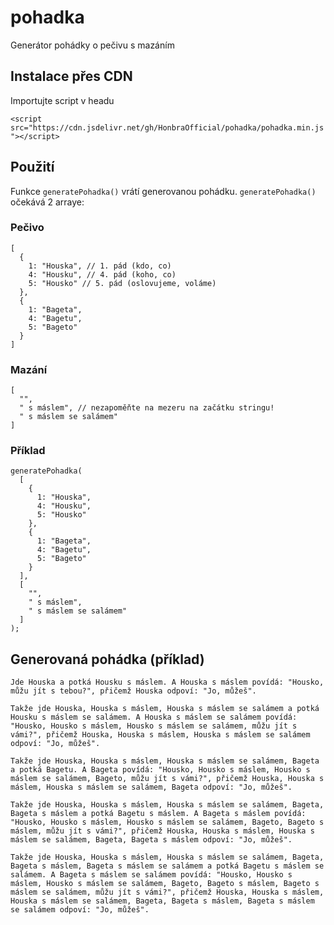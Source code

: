# pohadka

Generátor pohádky o pečivu s mazáním

## Instalace přes CDN

Importujte script v headu

`<script src="https://cdn.jsdelivr.net/gh/HonbraOfficial/pohadka/pohadka.min.js"></script>`

## Použití

Funkce `generatePohadka()` vrátí generovanou pohádku. `generatePohadka()` očekává 2 arraye:

### Pečivo
    [
      {
        1: "Houska", // 1. pád (kdo, co)
        4: "Housku", // 4. pád (koho, co)
        5: "Housko" // 5. pád (oslovujeme, voláme)
      },
      {
        1: "Bageta",
        4: "Bagetu",
        5: "Bageto"
      }
    ]

### Mazání
    [
      "",
      " s máslem", // nezapoměňte na mezeru na začátku stringu!
      " s máslem se salámem"
    ]
    
### Příklad

    generatePohadka(
      [
        {
          1: "Houska",
          4: "Housku",
          5: "Housko"
        },
        {
          1: "Bageta",
          4: "Bagetu",
          5: "Bageto"
        }
      ], 
      [
        "",
        " s máslem",
        " s máslem se salámem"
      ]
    );

## Generovaná pohádka (příklad)

    Jde Houska a potká Housku s máslem. A Houska s máslem povídá: "Housko, můžu jít s tebou?", přičemž Houska odpoví: "Jo, můžeš".

    Takže jde Houska, Houska s máslem, Houska s máslem se salámem a potká Housku s máslem se salámem. A Houska s máslem se salámem povídá: "Housko, Housko s máslem, Housko s máslem se salámem, můžu jít s vámi?", přičemž Houska, Houska s máslem, Houska s máslem se salámem odpoví: "Jo, můžeš".

    Takže jde Houska, Houska s máslem, Houska s máslem se salámem, Bageta a potká Bagetu. A Bageta povídá: "Housko, Housko s máslem, Housko s máslem se salámem, Bageto, můžu jít s vámi?", přičemž Houska, Houska s máslem, Houska s máslem se salámem, Bageta odpoví: "Jo, můžeš".

    Takže jde Houska, Houska s máslem, Houska s máslem se salámem, Bageta, Bageta s máslem a potká Bagetu s máslem. A Bageta s máslem povídá: "Housko, Housko s máslem, Housko s máslem se salámem, Bageto, Bageto s máslem, můžu jít s vámi?", přičemž Houska, Houska s máslem, Houska s máslem se salámem, Bageta, Bageta s máslem odpoví: "Jo, můžeš".

    Takže jde Houska, Houska s máslem, Houska s máslem se salámem, Bageta, Bageta s máslem, Bageta s máslem se salámem a potká Bagetu s máslem se salámem. A Bageta s máslem se salámem povídá: "Housko, Housko s máslem, Housko s máslem se salámem, Bageto, Bageto s máslem, Bageto s máslem se salámem, můžu jít s vámi?", přičemž Houska, Houska s máslem, Houska s máslem se salámem, Bageta, Bageta s máslem, Bageta s máslem se salámem odpoví: "Jo, můžeš".
